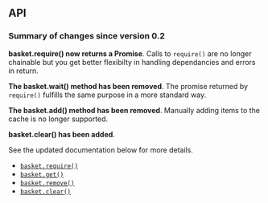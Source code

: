 ## API

### Summary of changes since version 0.2

**basket.require() now returns a Promise**. Calls to `require()` are no longer chainable but you get better flexibilty in handling dependancies and errors in return.

**The basket.wait() method has been removed**. The promise returned by `require()` fulfills the same purpose in a more standard way.

**The basket.add() method has been removed**. Manually adding items to the cache is no longer supported.

**basket.clear() has been added**.

See the updated documentation below for more details.

* [`basket.require()`](#basketrequire)
* [`basket.get()`](#basketget)
* [`basket.remove()`](#basketremove)
* [`basket.clear()`](#basketclear)
